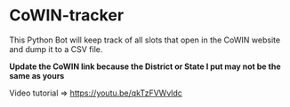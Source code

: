 # CoWIN-tracker
This Python Bot will keep track of all slots that open in the CoWIN website and dump it to a CSV file.

**Update the CoWIN link because the District or State I put may not be the same as yours**

Video tutorial => https://youtu.be/qkTzFVWvldc
